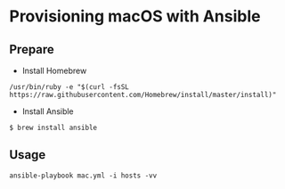 Provisioning macOS with Ansible
===============================

## Prepare

* Install Homebrew

```
/usr/bin/ruby -e "$(curl -fsSL https://raw.githubusercontent.com/Homebrew/install/master/install)"
```

* Install Ansible

```
$ brew install ansible
```

## Usage

```
ansible-playbook mac.yml -i hosts -vv
```
